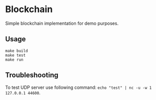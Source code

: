 # Blockchain

Simple blockchain implementation for demo purposes.

## Usage

```shell
make build
make test
make run
```

## Troubleshooting

To test UDP server use following command: `echo "test" | nc -u -w 1 127.0.0.1 44600`.
